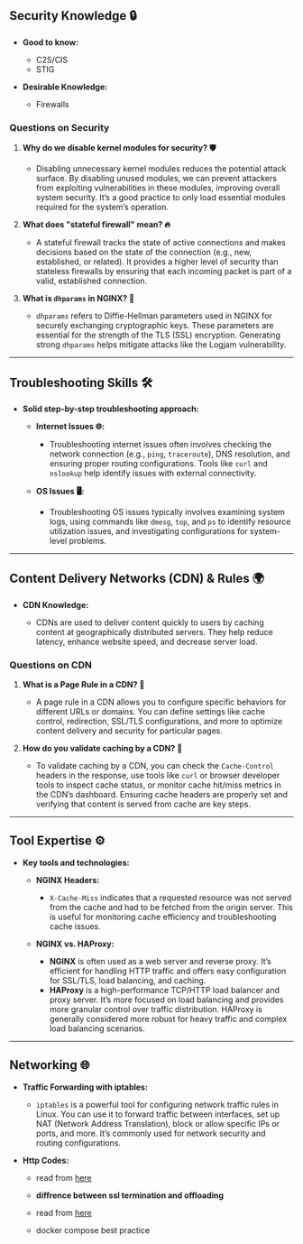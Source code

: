 
## Security Knowledge 🔒

* **Good to know:**

  * C2S/CIS
  * STIG
* **Desirable Knowledge:**

  * Firewalls

### Questions on Security

1. **Why do we disable kernel modules for security? 🛡️**

   * Disabling unnecessary kernel modules reduces the potential attack surface. By disabling unused modules, we can prevent attackers from exploiting vulnerabilities in these modules, improving overall system security. It’s a good practice to only load essential modules required for the system’s operation.

2. **What does "stateful firewall" mean? 🔥**

   * A stateful firewall tracks the state of active connections and makes decisions based on the state of the connection (e.g., new, established, or related). It provides a higher level of security than stateless firewalls by ensuring that each incoming packet is part of a valid, established connection.

3. **What is `dhparams` in NGINX? 🔑**

   * `dhparams` refers to Diffie-Hellman parameters used in NGINX for securely exchanging cryptographic keys. These parameters are essential for the strength of the TLS (SSL) encryption. Generating strong `dhparams` helps mitigate attacks like the Logjam vulnerability.

---

## Troubleshooting Skills 🛠️

* **Solid step-by-step troubleshooting approach:**

  * **Internet Issues 🌐:**

    * Troubleshooting internet issues often involves checking the network connection (e.g., `ping`, `traceroute`), DNS resolution, and ensuring proper routing configurations. Tools like `curl` and `nslookup` help identify issues with external connectivity.

  * **OS Issues 🖥️:**

    * Troubleshooting OS issues typically involves examining system logs, using commands like `dmesg`, `top`, and `ps` to identify resource utilization issues, and investigating configurations for system-level problems.

---

## Content Delivery Networks (CDN) & Rules 🌍

* **CDN Knowledge:**

  * CDNs are used to deliver content quickly to users by caching content at geographically distributed servers. They help reduce latency, enhance website speed, and decrease server load.

### Questions on CDN

1. **What is a Page Rule in a CDN? 📜**

   * A page rule in a CDN allows you to configure specific behaviors for different URLs or domains. You can define settings like cache control, redirection, SSL/TLS configurations, and more to optimize content delivery and security for particular pages.

2. **How do you validate caching by a CDN? 🔄**

   * To validate caching by a CDN, you can check the `Cache-Control` headers in the response, use tools like `curl` or browser developer tools to inspect cache status, or monitor cache hit/miss metrics in the CDN’s dashboard. Ensuring cache headers are properly set and verifying that content is served from cache are key steps.

---

## Tool Expertise ⚙️

* **Key tools and technologies:**

  * **NGINX Headers:**

    * `X-Cache-Miss` indicates that a requested resource was not served from the cache and had to be fetched from the origin server. This is useful for monitoring cache efficiency and troubleshooting cache issues.
  * **NGINX vs. HAProxy:**

    * **NGINX** is often used as a web server and reverse proxy. It’s efficient for handling HTTP traffic and offers easy configuration for SSL/TLS, load balancing, and caching.
    * **HAProxy** is a high-performance TCP/HTTP load balancer and proxy server. It’s more focused on load balancing and provides more granular control over traffic distribution. HAProxy is generally considered more robust for heavy traffic and complex load balancing scenarios.

---

## Networking 🌐

* **Traffic Forwarding with iptables:**

  * `iptables` is a powerful tool for configuring network traffic rules in Linux. You can use it to forward traffic between interfaces, set up NAT (Network Address Translation), block or allow specific IPs or ports, and more. It’s commonly used for network security and routing configurations.

* **Http Codes:**

  * read from [here](https://developer.mozilla.org/en-US/docs/Web/HTTP/Reference/Status) 

  * **diffrence between ssl termination and offloading**

  * read from [here](https://www.quotaguard.com/blog/ssl-passthrough-vs-ssl-offloading-a-quick-primer/#:~:text=the%20decrypted%20traffic.-,In%20SSL%20Termination%2C%20the%20load%20balancer%20establishes%20a%20new%20SSL,traffic%20as%20unencrypted%20HTTP%20traffic.) 



  * docker compose best practice
